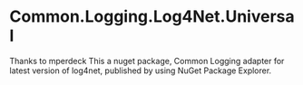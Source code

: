 # Common.Logging.Log4Net.Universal
Thanks to mperdeck
This a nuget package, Common Logging adapter for latest version of log4net, published by using NuGet Package Explorer.

